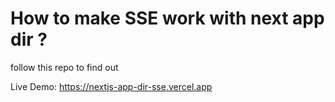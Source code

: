 # How to make SSE work with next app dir ?
follow this repo to find out

Live Demo: https://nextjs-app-dir-sse.vercel.app
